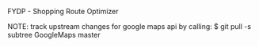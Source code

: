 FYDP - Shopping Route Optimizer


NOTE: track upstream changes for google maps api by calling:
$ git pull -s subtree GoogleMaps master
